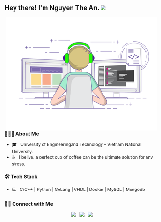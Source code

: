 <h2> Hey there! I'm Nguyen The An. <img src="https://github.com/souvikguria98/souvikguria98/blob/master/Hi.gif" width="25"></h2>
<img align="right" alt="GIF" src="https://raw.githubusercontent.com/devSouvik/devSouvik/master/gif3.gif" width="500"/>

<h3> 👨🏻‍💻 About Me </h3>

- 🎓 &nbsp; University of Engineeringand Technology – Vietnam National University. 
- ☕ &nbsp; I belive, a perfect cup of coffee can be the ultimate solution for any stress. 

<h3>🛠 Tech Stack</h3>


- 💻 &nbsp; C/C++ | Python | GoLang | VHDL | Docker | MySQL | Mongodb



<h3> 🤝🏻 Connect with Me </h3>

<p align="center">
&nbsp; <a href="https://www.instagram.com/anthanh.uet/" target="_blank" rel="noopener noreferrer"><img src="https://img.icons8.com/plasticine/100/000000/instagram-new.png" width="50" /></a>  
&nbsp; <a href="https://www.linkedin.com/in/anthanhuet/" target="_blank" rel="noopener noreferrer"><img src="https://img.icons8.com/plasticine/100/000000/linkedin.png" width="50" /></a>
&nbsp; <a href="mailto:annguyenthe691@gmail.com" target="_blank" rel="noopener noreferrer"><img src="https://img.icons8.com/plasticine/100/000000/gmail.png"  width="50" /></a>
</p>

